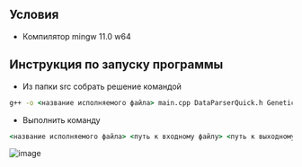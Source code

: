 ## Условия
- Компилятор mingw 11.0 w64

## Инструкция по запуску программы

- Из папки src собрать решение командой 
```cmd
g++ -o <название исполняемого файла> main.cpp DataParserQuick.h GeneticAlgorithm.h GeneticAlgorithm.cpp Individuals.h Population.h Population.cpp -O3 -fopenmp
```

- Выполнить команду
```cmd
<название исполняемого файла> <путь к входному файлу> <путь к выходному файлу>
```
![image](https://github.com/Unlogicaly/radar_tech/assets/47181611/b8aaaf6d-54ba-4250-865f-87f2a356723a)
